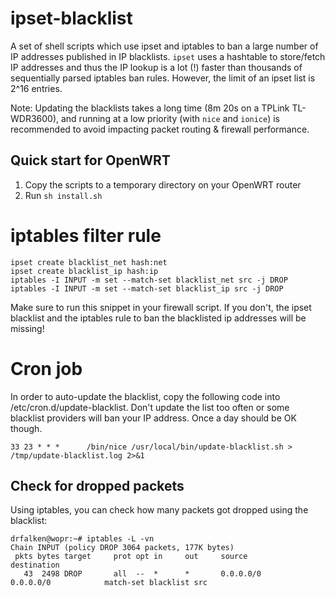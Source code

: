 ipset-blacklist
===============

A set of shell scripts which use ipset and iptables to ban a large number of IP addresses published in IP blacklists. `ipset` uses a hashtable to store/fetch IP addresses and thus the IP lookup is a lot (!) faster than thousands of sequentially parsed iptables ban rules. However, the limit of an ipset list is 2^16 entries.

Note: Updating the blacklists takes a long time (8m 20s on a TPLink TL-WDR3600), and running at a low priority (with `nice` and `ionice`) is recommended to avoid impacting packet routing & firewall performance. 

## Quick start for OpenWRT
1. Copy the scripts to a temporary directory on your OpenWRT router
2. Run `sh install.sh`

# iptables filter rule
```
ipset create blacklist_net hash:net
ipset create blacklist_ip hash:ip
iptables -I INPUT -m set --match-set blacklist_net src -j DROP
iptables -I INPUT -m set --match-set blacklist_ip src -j DROP
```
Make sure to run this snippet in your firewall script. If you don't, the ipset blacklist and the iptables rule to ban the blacklisted ip addresses will be missing!

# Cron job
In order to auto-update the blacklist, copy the following code into /etc/cron.d/update-blacklist. Don't update the list too often or some blacklist providers will ban your IP address. Once a day should be OK though.
```
33 23 * * *      /bin/nice /usr/local/bin/update-blacklist.sh > /tmp/update-blacklist.log 2>&1
```

## Check for dropped packets
Using iptables, you can check how many packets got dropped using the blacklist:

```
drfalken@wopr:~# iptables -L -vn
Chain INPUT (policy DROP 3064 packets, 177K bytes)
 pkts bytes target     prot opt in     out     source               destination
   43  2498 DROP       all  --  *      *       0.0.0.0/0            0.0.0.0/0            match-set blacklist src
```

